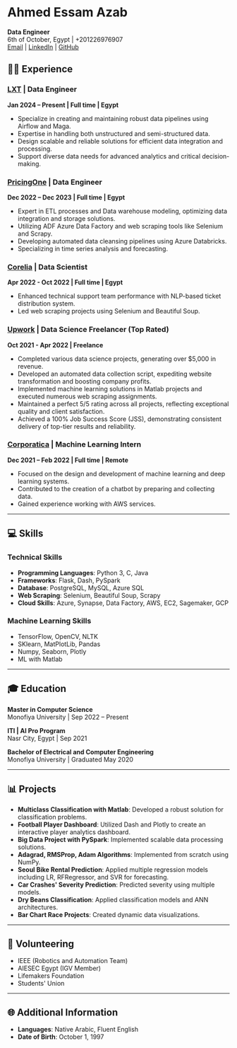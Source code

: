 # Ahmed Essam Azab  
**Data Engineer**  
6th of October, Egypt | +201226976907  
[Email](mailto:ahmedazab1235@yahoo.com) | [LinkedIn](https://www.linkedin.com/in/ahmedessam1235) | [GitHub](https://github.com/ahmedazab1235)


## 👨‍💻 Experience

### [LXT](https://www.lxt.ai/) | Data Engineer  
**Jan 2024 – Present | Full time | Egypt**  
- Specialize in creating and maintaining robust data pipelines using Airflow and Maga.
- Expertise in handling both unstructured and semi-structured data.
- Design scalable and reliable solutions for efficient data integration and processing.
- Support diverse data needs for advanced analytics and critical decision-making.

### [PricingOne](https://www.pricing.one/) | Data Engineer  
**Dec 2022 – Dec 2023 | Full time | Egypt**  
- Expert in ETL processes and Data warehouse modeling, optimizing data integration and storage solutions.
- Utilizing ADF Azure Data Factory and web scraping tools like Selenium and Scrapy.
- Developing automated data cleansing pipelines using Azure Databricks.
- Specializing in time series analysis and forecasting.

### [Corelia](https://www.corelia.ai/) | Data Scientist  
**Apr 2022 - Oct 2022 | Full time | Egypt**  
- Enhanced technical support team performance with NLP-based ticket distribution system.
- Led web scraping projects using Selenium and Beautiful Soup.
  
### [Upwork](https://www.upwork.com/freelancers/~01876e0baed413206d) | Data Science Freelancer (Top Rated)  
**Oct 2021 - Apr 2022 | Freelance**  
- Completed various data science projects, generating over $5,000 in revenue.
- Developed an automated data collection script, expediting website transformation and boosting company profits.
- Implemented machine learning solutions in Matlab projects and executed numerous web scraping assignments.
- Maintained a perfect 5/5 rating across all projects, reflecting exceptional quality and client satisfaction.
- Achieved a 100% Job Success Score (JSS), demonstrating consistent delivery of top-tier results and reliability.

### [Corporatica](https://corporatica.com/) | Machine Learning Intern  
**Dec 2021 – Feb 2022 | Full time | Remote**  
- Focused on the design and development of machine learning and deep learning systems.
- Contributed to the creation of a chatbot by preparing and collecting data.
- Gained experience working with AWS services.

---

## 💻 Skills

### Technical Skills
- **Programming Languages**: Python 3, C, Java  
- **Frameworks**: Flask, Dash, PySpark  
- **Database**: PostgreSQL, MySQL, Azure SQL  
- **Web Scraping**: Selenium, Beautiful Soup, Scrapy  
- **Cloud Skills**: Azure, Synapse, Data Factory, AWS, EC2, Sagemaker, GCP  

### Machine Learning Skills
- TensorFlow, OpenCV, NLTK  
- SKlearn, MatPlotLib, Pandas  
- Numpy, Seaborn, Plotly  
- ML with Matlab  

---

## 🎓 Education

**Master in Computer Science**  
Monofiya University | Sep 2022 – Present

**ITI | AI Pro Program**  
Nasr City, Egypt | Sep 2021

**Bachelor of Electrical and Computer Engineering**  
Monofiya University | Graduated May 2020

---

## 📊 Projects

- **Multiclass Classification with Matlab**: Developed a robust solution for classification problems.
- **Football Player Dashboard**: Utilized Dash and Plotly to create an interactive player analytics dashboard.
- **Big Data Project with PySpark**: Implemented scalable data processing solutions.
- **Adagrad, RMSProp, Adam Algorithms**: Implemented from scratch using NumPy.
- **Seoul Bike Rental Prediction**: Applied multiple regression models including LR, RFRegressor, and SVR for forecasting.
- **Car Crashes' Severity Prediction**: Predicted severity using multiple models.
- **Dry Beans Classification**: Applied classification models and ANN architectures.
- **Bar Chart Race Projects**: Created dynamic data visualizations.

---

## 🌟 Volunteering
- IEEE (Robotics and Automation Team)
- AIESEC Egypt (IGV Member)
- Lifemakers Foundation
- Students' Union

---

## 🌐 Additional Information

- **Languages**: Native Arabic, Fluent English  
- **Date of Birth**: October 1, 1997
